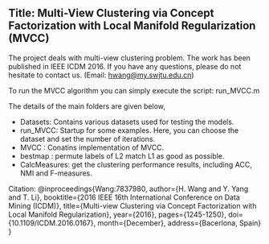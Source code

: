 Title: Multi-View Clustering via Concept Factorization with Local Manifold Regularization (MVCC)
--------------------------------------------------------------

The project deals with multi-view clustering problem. The work has been published in IEEE ICDM 2016. If you have any questions, please do not hesitate to contact us. (Email: hwang@my.swjtu.edu.cn)

To run the MVCC algorithm you can simply execute the script: run_MVCC.m

The details of the main folders are given below,
- Datasets: Contains various datasets used for testing the models.
- run_MVCC: Startup for some examples. Here, you can choose the dataset and set the number of iterations.
- MVCC    : Conatins implementation of MVCC.
- bestmap : permute labels of L2 match L1 as good as possible.
- CalcMeasures: get the clustering performance results, including ACC, NMI and F-measures.

Citation:
@inproceedings{Wang:7837980, 
author={H. Wang and Y. Yang and T. Li}, 
booktitle={2016 IEEE 16th International Conference on Data Mining (ICDM)}, 
title={Multi-view Clustering via Concept Factorization with Local Manifold Regularization}, 
year={2016},
pages={1245-1250}, 
doi={10.1109/ICDM.2016.0167}, 
month={December},
address={Bacerlona, Spain}
}
